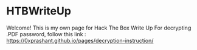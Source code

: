 # HTBWriteUp
Welcome!
This is my own page for Hack The Box Write Up
For decrypting .PDF password, follow this link : https://0xprashant.github.io/pages/decryption-instruction/
